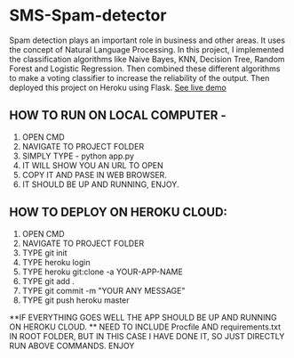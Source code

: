 # SMS-Spam-detector
Spam detection plays an important role in business and other areas. It uses the concept of Natural Language Processing. In this project, I implemented the classification algorithms like Naive Bayes, KNN, Decision Tree, Random Forest and Logistic Regression. Then combined these different algorithms to make a voting classifier to increase the reliability of the output. Then deployed this project on Heroku using Flask.
[See live demo](https://machineer-3.herokuapp.com/)
## HOW TO RUN ON LOCAL COMPUTER -

1. OPEN CMD
2. NAVIGATE TO PROJECT FOLDER
3. SIMPLY TYPE - python app.py
4. IT WILL SHOW YOU AN URL TO OPEN 
5. COPY IT AND PASE IN WEB BROWSER.
6. IT SHOULD BE UP AND RUNNING, ENJOY.

## HOW TO DEPLOY ON HEROKU CLOUD:

1. OPEN CMD
2. NAVIGATE TO PROJECT FOLDER
3. TYPE git init
4. TYPE heroku login
5. TYPE heroku git:clone -a YOUR-APP-NAME
6. TYPE git add .
7. TYPE git commit -m "YOUR ANY MESSAGE"
8. TYPE git push heroku master

**IF EVERYTHING GOES WELL THE APP SHOULD BE UP AND RUNNING ON HEROKU CLOUD.
** NEED TO INCLUDE Procfile AND requirements.txt IN ROOT FOLDER, BUT IN THIS CASE I HAVE DONE IT, SO JUST DIRECTLY RUN ABOVE COMMANDS. ENJOY 
